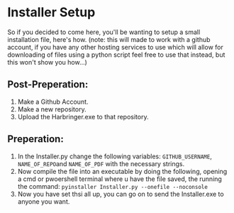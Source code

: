 # Installer Setup

So if you decided to come here, you'll be wanting to setup a small installation file, here's how. 
(note: this will made to work with a github account, if you have any other hosting services to use which will allow for downloading of files using a python script feel free to use that instead, but this won't show you how...) 

## Post-Preperation: 

1. Make a Github Account. 
2. Make a new repository. 
3. Upload the Harbringer.exe to that repository. 

## Preperation: 

1. In the Installer.py change the following variables: `GITHUB_USERNAME`, `NAME_OF_REPO`and `NAME_OF_PDF` with the necessary strings. 
2. Now compile  the file into an executable by doing the following, opening a cmd or pwoershell terminal where u have the file saved, the running the command: `pyinstaller Installer.py --onefile --noconsole`
3. Now you have set thsi all up, you can go on to send the Installer.exe to anyone you want. 